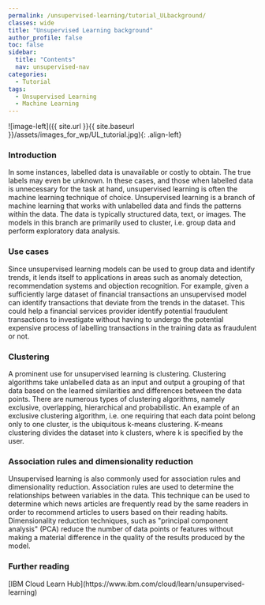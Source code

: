 ```yaml
---
permalink: /unsupervised-learning/tutorial_ULbackground/
classes: wide
title: "Unsupervised Learning background"
author_profile: false
toc: false
sidebar:
  title: "Contents"
  nav: unsupervised-nav
categories:
  - Tutorial
tags:
  - Unsupervised Learning
  - Machine Learning
---
```



![image-left]({{ site.url }}{{ site.baseurl }}/assets/images_for_wp/UL_tutorial.jpg){: .align-left}


<h3>Introduction</h3>
In some instances, labelled data is unavailable or costly to obtain.  The true labels may even be unknown.  In these cases, and those when labelled data is unnecessary for the task at hand, unsupervised learning is often the machine learning technique of choice.  Unsupervised learning is a branch of machine learning that works with unlabelled data and finds the patterns within the data.  The data is typically structured data, text, or images.  The models in this branch are primarily used to cluster, i.e. group data and perform exploratory data analysis.

<h3>Use cases</h3>
Since unsupervised learning models can be used to group data and identify trends, it lends itself to applications in areas such as anomaly detection, recommendation systems and objection recognition. For example, given a sufficiently large dataset of financial transactions an unsupervised model can identify transactions that deviate from the trends in the dataset.  This could help a financial services provider identify potential fraudulent transactions to investigate without having to undergo the potential expensive process of labelling transactions in the training data as fraudulent or not. 

<h3>Clustering</h3>
A prominent use for unsupervised learning is clustering.  Clustering algorithms take unlabelled data as an input and output a grouping of that data based on the learned similarities and differences between the data points.  There are numerous types of clustering algorithms, namely exclusive, overlapping, hierarchical and probabilistic.  An example of an exclusive clustering algorithm, i.e. one requiring that each data point belong only to one cluster, is the ubiquitous k-means clustering.  K-means clustering divides the dataset into k clusters, where k is specified by the user. 

<h3>Association rules and dimensionality reduction</h3>
Unsupervised learning is also commonly used for association rules and dimensionality reduction.  Association rules are used to determine the relationships between variables in the data.  This technique can be used to determine which news articles are frequently read by the same readers in order to recommend articles to users based on their reading habits.  Dimensionality reduction techniques, such as "principal component analysis" (PCA) reduce the number of data points or features without making a material difference in the quality of the results produced by the model.

<h3>Further reading</h3>
[IBM Cloud Learn Hub](https://www.ibm.com/cloud/learn/unsupervised-learning)

